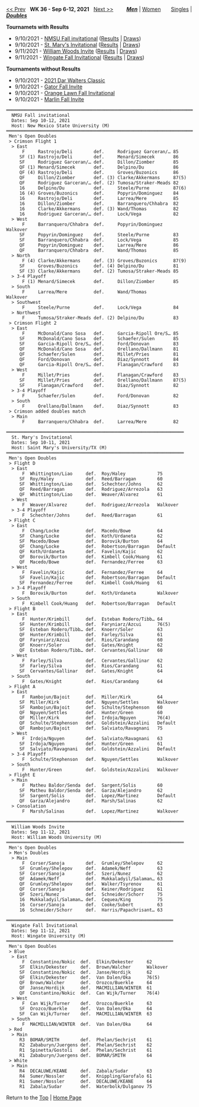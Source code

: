 <a name="top"></a>[<< Prev](men_doubles_2135.md) &nbsp; **WK 36 - Sep 6-12, 2021** &nbsp; [Next >>](men_doubles_2137.md) &nbsp;&nbsp;&nbsp;&nbsp;&nbsp;&nbsp;&nbsp; [***Men***](./men_doubles_2136.md) &#124; [Women](./women_doubles_2136.md) &nbsp;&nbsp;&nbsp;&nbsp;&nbsp; [Singles](./men_singles_2136.md) &#124; [***Doubles***](./men_doubles_2136.md)

**Tournamets with Results**  
- 9/10/2021 - [NMSU Fall invitational](#21-94373) ([Results](#21-94373) &#124; <a href="https://colleges.wearecollegetennis.com/competitions/NewMexicoStateUniversityM/Tournaments/Overview/B63F9A82-1B7B-4CAE-9A82-665CD2835174" target="_blank">Draws</a>)
- 9/10/2021 - [St. Mary's Invitational](#21-79025) ([Results](#21-79025) &#124; <a href="https://colleges.wearecollegetennis.com/competitions/SaintMarysUniversityTXM/Tournaments/Overview/C6278335-0D2A-4F94-B9F3-C40C15022AF2" target="_blank">Draws</a>)
- 9/11/2021 - [William Woods Invite](#21-24367) ([Results](#21-24367) &#124; <a href="https://colleges.wearecollegetennis.com/competitions/WilliamWoodsUniversityM/Tournaments/Overview/925B6A52-D5D0-480C-B583-F75CA6B76374" target="_blank">Draws</a>)
- 9/11/2021 - [Wingate Fall Invitational](#21-22816) ([Results](#21-22816) &#124; <a href="https://colleges.wearecollegetennis.com/competitions/WingateUniversityM/Tournaments/Overview/E3B491C0-6356-4819-8075-7AE9C5E452AD" target="_blank">Draws</a>)

**Tournaments without Results**  
- 9/10/2021 - <a href="https://colleges.wearecollegetennis.com/competitions/BoiseStateUniversityM/Tournaments/Overview/0A6447AB-0F0F-4FEA-A5A2-B24BE34130E9" target="_blank">2021 Dar Walters Classic</a>
- 9/10/2021 - <a href="https://colleges.wearecollegetennis.com/competitions/UniversityofFloridaM/Tournaments/Overview/E57687E5-3269-4CFE-8455-1FE6AD846938" target="_blank">Gator Fall Invite</a>
- 9/10/2021 - <a href="https://colleges.wearecollegetennis.com/competitions/PrincetonUniversityM/Tournaments/Overview/78C4DCF2-0C15-4064-8EAC-A0B9DD042B5C" target="_blank">Orange Lawn Fall Invitational</a>
- 9/10/2021 - <a href="https://colleges.wearecollegetennis.com/competitions/VirginiaWesleyanUniversityM/Tournaments/Overview/92F41BDA-3278-4123-AAA8-56DA2292BAF7" target="_blank">Marlin Fall Invite</a>

<a name="21-94373"></a>
~~~
═══════════════════════════════════════════════════════════════════════
  NMSU Fall invitational
  Dates: Sep 10-12, 2021
  Host: New Mexico State University (M)
═══════════════════════════════════════════════════════════════════════
 Men's Open Doubles
 > Crimson Flight 1
  > East
      F     Rastrojo/Deli        def.     Rodriguez Garceran/… 85
     SF (1) Rastrojo/Deli        def.     Menard/Simecek       86
     SF     Rodriguez Garceran/… def.     Dillon/Ziomber       85
     QF (1) Menard/Simecek       def.     Delpino/Du           86
     QF (4) Rastrojo/Deli        def.     Groves/Buzonics      86
     QF     Dillon/Ziomber       def. (3) Clarke/Akkermans     87(5)
     QF     Rodriguez Garceran/… def. (2) Tumosa/Straker-Meads 82
     16     Delpino/Du           def.     Steele/Purne         87(6)
     16 (4) Groves/Buzonics      def.     Popyrin/Dominguez    84
     16     Rastrojo/Deli        def.     Larrea/Mere          85
     16     Dillon/Ziomber       def.     Barranquero/Chhabra  82
     16     Clarke/Akkermans     def. (3) Wand/Thomas          82
     16     Rodriguez Garceran/… def.     Lock/Vega            82
  > West
      F     Barranquero/Chhabra  def.     Popyrin/Dominguez    Walkover
     SF     Popyrin/Dominguez    def.     Steele/Purne         83
     SF     Barranquero/Chhabra  def.     Lock/Vega            85
     QF     Popyrin/Dominguez    def.     Larrea/Mere          86
     QF     Barranquero/Chhabra  def.     Wand/Thomas          85
  > North
      F (4) Clarke/Akkermans     def. (3) Groves/Buzonics      87(9)
     SF     Groves/Buzonics      def. (4) Delpino/Du           81
     SF (3) Clarke/Akkermans     def. (2) Tumosa/Straker-Meads 85
  > 3-4 Playoff
      F (1) Menard/Simecek       def.     Dillon/Ziomber       85
  > South
      F     Larrea/Mere          def.     Wand/Thomas          Walkover
  > Southwest
      F     Steele/Purne         def.     Lock/Vega            84
  > Northwest
      F     Tumosa/Straker-Meads def. (2) Delpino/Du           83
 > Crimson Flight 2
  > East
      F     McDonald/Cano Sosa   def.     Garcia-Ripoll Ore/S… 85
     SF     McDonald/Cano Sosa   def.     Schaefer/Sulen       85
     SF     Garcia-Ripoll Ore/S… def.     Ford/Donovan         83
     QF     McDonald/Cano Sosa   def.     Orellano/Dallmann    81
     QF     Schaefer/Sulen       def.     Millet/Pries         81
     QF     Ford/Donovan         def.     Diaz/Synnott         84
     QF     Garcia-Ripoll Ore/S… def.     Flanagan/Crawford    83
  > West
      F     Millet/Pries         def.     Flanagan/Crawford    83
     SF     Millet/Pries         def.     Orellano/Dallmann    87(5)
     SF     Flanagan/Crawford    def.     Diaz/Synnott         82
  > 3-4 Playoff
      F     Schaefer/Sulen       def.     Ford/Donovan         82
  > South
      F     Orellano/Dallmann    def.     Diaz/Synnott         83
 > Crimson added doubles match
  > Main
      F     Barranquero/Chhabra  def.     Larrea/Mere          82
~~~

<a name="21-79025"></a>
~~~
═══════════════════════════════════════════════════════════════════
  St. Mary's Invitational
  Dates: Sep 10-11, 2021
  Host: Saint Mary's University/TX (M)
═══════════════════════════════════════════════════════════════════
 Men's Open Doubles
 > Flight D
  > East
      F  Whittington/Liao     def.  Roy/Haley            75
     SF  Roy/Haley            def.  Reed/Barragan        60
     SF  Whittington/Liao     def.  Schechter/Johns      62
     QF  Reed/Barragan        def.  Rodriguez/Arrezola   63
     QF  Whittington/Liao     def.  Weaver/Alvarez       61
  > West
      F  Weaver/Alvarez       def.  Rodriguez/Arrezola   Walkover
  > 3-4 Playoff
      F  Schechter/Johns      def.  Reed/Barragan        61
 > Flight C
  > East
      F  Chang/Locke          def.  Macedo/Bowe          64
     SF  Chang/Locke          def.  Koth/Urdaneta        62
     SF  Macedo/Bowe          def.  Borovik/Burton       64
     QF  Chang/Locke          def.  Robertson/Barragan   Default
     QF  Koth/Urdaneta        def.  Favelin/Kajic        62
     QF  Borovik/Burton       def.  Kimbell Cook/Huang   61
     QF  Macedo/Bowe          def.  Fernandez/Ferree     63
  > West
      F  Favelin/Kajic        def.  Fernandez/Ferree     64
     SF  Favelin/Kajic        def.  Robertson/Barragan   Default
     SF  Fernandez/Ferree     def.  Kimbell Cook/Huang   61
  > 3-4 Playoff
      F  Borovik/Burton       def.  Koth/Urdaneta        Walkover
  > South
      F  Kimbell Cook/Huang   def.  Robertson/Barragan   Default
 > Flight B
  > East
      F  Hunter/Krimbill      def.  Esteban Rodero/Tibb… 64
     SF  Hunter/Krimbill      def.  Faryniarz/Azcui      76(5)
     SF  Esteban Rodero/Tibb… def.  Knoerr/Soler         63
     QF  Hunter/Krimbill      def.  Farley/Silva         61
     QF  Faryniarz/Azcui      def.  Rios/Carandang       60
     QF  Knoerr/Soler         def.  Gates/Knight         62
     QF  Esteban Rodero/Tibb… def.  Cervantes/Gallinar   60
  > West
      F  Farley/Silva         def.  Cervantes/Gallinar   62
     SF  Farley/Silva         def.  Rios/Carandang       61
     SF  Cervantes/Gallinar   def.  Gates/Knight         64
  > South
      F  Gates/Knight         def.  Rios/Carandang       64
 > Flight A
  > East
      F  Rambojun/Bajoit      def.  Miller/Kirk          64
     SF  Miller/Kirk          def.  Nguyen/Settles       Walkover
     SF  Rambojun/Bajoit      def.  Schulte/Stephenson   60
     QF  Nguyen/Settles       def.  Hunter/Green         60
     QF  Miller/Kirk          def.  Irdoja/Nguyen        76(4)
     QF  Schulte/Stephenson   def.  Goldstein/Azzalini   Default
     QF  Rambojun/Bajoit      def.  Salviato/Ravagnani   75
  > West
      F  Irdoja/Nguyen        def.  Salviato/Ravagnani   63
     SF  Irdoja/Nguyen        def.  Hunter/Green         61
     SF  Salviato/Ravagnani   def.  Goldstein/Azzalini   Default
  > 3-4 Playoff
      F  Schulte/Stephenson   def.  Nguyen/Settles       Walkover
  > South
      F  Hunter/Green         def.  Goldstein/Azzalini   Walkover
 > Flight E
  > Main
      F  Matheu Baldor/Senda  def.  Sargent/Solis        60
     SF  Matheu Baldor/Senda  def.  Garza/Alejandro      62
     SF  Sargent/Solis        def.  Lopez/Martinez       Default
     QF  Garza/Alejandro      def.  Marsh/Salinas        62
  > Consolation
      F  Marsh/Salinas        def.  Lopez/Martinez       Walkover
~~~

<a name="21-24367"></a>
~~~
═══════════════════════════════════════════════════════════════════
  William Woods Invite
  Dates: Sep 11-12, 2021
  Host: William Woods University (M)
═══════════════════════════════════════════════════════════════════
 Men's Open Doubles
 > Men's Doubles
  > Main
      F  Corser/Sanoja        def.  Grumley/Shelepov     62
     SF  Grumley/Shelepov     def.  Adamek/Neff          63
     SF  Corser/Sanoja        def.  Szeri/Nunez          62
     QF  Adamek/Neff          def.  Mukkaladyil/Salaman… 63
     QF  Grumley/Shelepov     def.  Walker/Tsyrenov      61
     QF  Corser/Sanoja        def.  Keiner/Rodriguez     61
     QF  Szeri/Nunez          def.  Schneider/Schorr     75
     16  Mukkaladyil/Salaman… def.  Cequea/King          75
     16  Corser/Sanoja        def.  Cooke/Subert         63
     16  Schneider/Schorr     def.  Harris/Papachrisant… 63
~~~

<a name="21-22816"></a>
~~~
═══════════════════════════════════════════════════════════════
  Wingate Fall Invitational
  Dates: Sep 11-12, 2021
  Host: Wingate University (M)
═══════════════════════════════════════════════════════════════
 Men's Open Doubles
 > Blue
  > East
      F  Constantino/Nokic  def.  Elkin/Dekester     62
     SF  Elkin/Dekester     def.  Brown/Walcher      Walkover
     SF  Constantino/Nokic  def.  Janse/Hordijk      62
     QF  Elkin/Dekester     def.  Van Dalen/Oka      76(5)
     QF  Brown/Walcher      def.  Orozco/Buerkle     64
     QF  Janse/Hordijk      def.  MACMILLIAN/WINTER  61
     QF  Constantino/Nokic  def.  Can Wijk/Turner    76(4)
  > West
      F  Can Wijk/Turner    def.  Orozco/Buerkle     63
     SF  Orozco/Buerkle     def.  Van Dalen/Oka      64
     SF  Can Wijk/Turner    def.  MACMILLIAN/WINTER  63
  > South
      F  MACMILLIAN/WINTER  def.  Van Dalen/Oka      64
 > Red
  > Main
     R3  BOMAR/SMITH        def.  Phelan/Sechrist    61
     R2  Zababuryn/Juergens def.  Phelan/Sechrist    62
     R1  Spinetta/Gostoli   def.  Phelan/Sechrist    61
     R1  Zababuryn/Juergens def.  BOMAR/SMITH        64
 > White
  > Main
     R4  DECALUWE/KEANE     def.  Zabala/Sudar       63
     R4  Sumer/Nossler      def.  Knippling/Garofalo 61
     R1  Sumer/Nossler      def.  DECALUWE/KEANE     64
     R1  Zabala/Sudar       def.  Waterbolk/Dulganov 75
~~~
Return to the [Top](./men_doubles_2136.md) &#124; [Home Page](../../index.md)